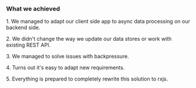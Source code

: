 ### What we achieved

<p class="fragment">1. We managed to adapt our client side app to async data processing on our backend side.</p>
<p class="fragment">2. We didn't change the way we update our data stores or work with existing REST API.</p>
<p class="fragment">3. We managed to solve issues with backpressure.</p>
<p class="fragment">4. Turns out it's easy to adapt new requirements.</p>
<p class="fragment">5. Everything is prepared to completely rewrite this solution to rxjs.</p>